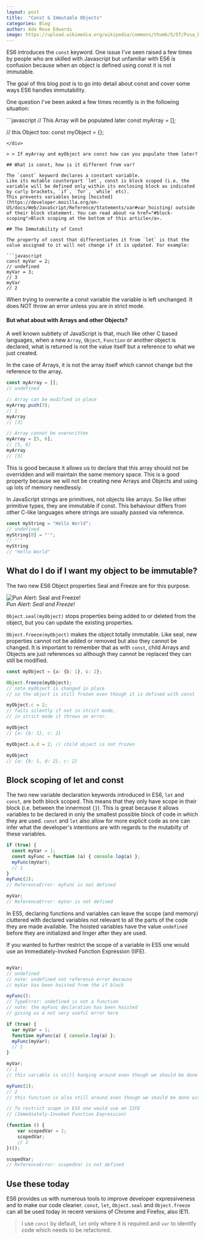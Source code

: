 ```yaml
---
layout: post
title:  "Const & Immutable Objects"
categories: Blog
author: Ada Rose Edwards
image: https://upload.wikimedia.org/wikipedia/commons/thumb/5/5f/Pusa_hispida_pup.jpg/1023px-Pusa_hispida_pup.jpg
---
```


ES6 introduces the `const` keyword. One issue I've seen raised a few times by people who are skilled with Javascript but unfamiliar with ES6 is confusion because when an object is defined using const it is not immutable.

The goal of this blog post is to go into detail about const and cover some ways ES6 handles immutability.

One question I've been asked a few times recently is in the following situation:

<div>
```javascript
// This Array will be populated later
const myArray = [];

// this Object too:
const myObject = {};
```
</div>

> > If myArray and myObject are const how can you populate them later?

## What is const, how is it different from var?

The `const` keyword declares a constant variable.
Like its mutable counterpart `let`, const is block scoped (i.e. the variable will be defined only within its enclosing block as indicated by curly brackets, `if`, `for`, `while` etc).
This prevents variables being [hoisted](https://developer.mozilla.org/en-US/docs/Web/JavaScript/Reference/Statements/var#var_hoisting) outside of their block statement. You can read about <a href="#block-scoping">Block scoping at the bottom of this article</a>.

## The Immutability of Const

The property of const that differentiates it from `let` is that the value assigned to it will not change if it is updated. For example:

```javascript
const myVar = 2;
// undefined
myVar = 3;
// 3
myVar
// 2
```

<div class="notebene">
When trying to overwrite a const variable the variable is left unchanged.
It does NOT throw an error unless you are in strict mode.
</div>

#### But what about with Arrays and other Objects?

A well known subtlety of JavaScript is that, much like other C based languages, when a new `Array`, `Object`, `Function` or another object is declared, what is returned is not the value itself but a reference to what we just created.

In the case of Arrays, it is not the array itself which cannot change but the reference to the array.

```javascript
const myArray = [];
// undefined

// Array can be modified in place
myArray.push(3);
// 1
myArray
// [3]

// Array cannot be overwritten
myArray = [5, 6];
// [5, 6]
myArray
// [3]
```

This is good because it allows us to declare that this array should not be overridden and will maintain the same memory space. This is a good property because we will not be creating new Arrays and Objects and using up lots of memory needlessly.

<div class="notebene">
In JavaScript strings are primitives, not objects like arrays. So like other primitive types, they are immutable if const. This behaviour differs from other C-like languages where strings are usually passed via reference.

```javascript
const myString = "Hello World";
// undefined
myString[0] = "'";
// "'"
myString
// "Hello World"
```
</div>

## What do I do if I want my object to be immutable?

The two new ES6 Object properties Seal and Freeze are for this purpose.

<span class="gallery-item align-right">![Pun Alert: Seal and Freeze!](https://upload.wikimedia.org/wikipedia/commons/thumb/5/5f/Pusa_hispida_pup.jpg/1023px-Pusa_hispida_pup.jpg)<br /> *Pun Alert: Seal and Freeze!*</span>

`Object.seal(myObject)` stops properties being added to or deleted from the object, but you can update the existing properties.

`Object.freeze(myObject)` makes the object totally immutable. Like seal, new properties cannot not be added or removed but also they cannot be changed.
It is important to remember that as with `const`, child Arrays and Objects are just references so although they cannot be replaced they can still be modified.

```javascript
const myObject = {a: {b: 1}, c: 2};

Object.freeze(myObject);
// note myObject is changed in place
// so the object is still frozen even though it is defined with const

myObject.c = 2;
// fails silently if not in strict mode,
// in strict mode it throws an error.

myObject
// {a: {b: 1}, c: 2}

myObject.a.d = 2; // child object is not frozen

myObject
// {a: {b: 1, d: 2}, c: 2}
```

<h2 id="block-scoping">Block scoping of let and const</h2>

The two new variable declaration keywords introduced in ES6, `let` and `const`, are both block scoped.
This means that they only have scope in their block (i.e. between the innermost `{}`).
This is great because it allows variables to be declared in only the smallest possible block of code in which they are used.
`const` and `let` also allow for more explicit code as one can infer what the developer's intentions are with regards to the mutabilty of these variables.

```javascript
if (true) {
  const myVar = 1;
  const myFunc = function (a) { console.log(a) };
  myFunc(myVar);
  // 1
}
myFunc(2);
// ReferenceError: myFunc is not defined

myVar;
// ReferenceError: myVar is not defined
```

In ES5, declaring functions and variables can leave the scope (and memory) cluttered with declared variables not relevant to all the parts of the code they are made available.
The hoisted variables have the value `undefined` before they are initialized and linger after they are used.

If you wanted to further restrict the scope of a variable in ES5 one would use an Immediately-Invoked Function Expression (IIFE).

```javascript

myVar;
// undefined
// note: undefined not reference error because
// myVar has been hoisted from the if block

myFunc();
// TypeError: undefined is not a function
// note: the myFunc declaration has been hoisted
// giving us a not very useful error here

if (true) {
  var myVar = 1;
  function myFunc(a) { console.log(a) };
  myFunc(myVar);
  // 1
}

myVar;
// 1
// this variable is still hanging around even though we should be done with it

myFunc(2);
// 2
// this function is also still around even though we should be done with it.

// To restrict scope in ES5 one would use an IIFE
// (Immediately-Invoked Function Expression)

(function () {
	var scopedVar = 2;
	scopedVar;
	// 2
})();

scopedVar;
// ReferenceError: scopedVar is not defined

```

## Use these today

ES6 provides us with numerous tools to improve developer expressiveness and to make our code cleaner. `const`, `let`, `Object.seal` and `Object.freeze` can all be used today in recent versions of Chrome and Firefox, also IE11.

> I use `const` by default, `let` only where it is required and `var` to identify code which needs to be refactored.
